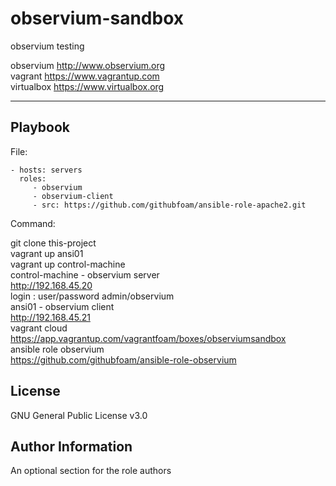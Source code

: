 observium-sandbox
=========
observium testing

observium  http://www.observium.org  
vagrant https://www.vagrantup.com  
virtualbox https://www.virtualbox.org

----------------

Playbook
----------------


File:

    - hosts: servers
      roles:
         - observium
         - observium-client
         - src: https://github.com/githubfoam/ansible-role-apache2.git

Command:

git clone this-project  
vagrant up ansi01  
vagrant up control-machine  
control-machine - observium server  
http://192.168.45.20  
login : user/password admin/observium  
ansi01 - observium client  
http://192.168.45.21  
vagrant cloud  
https://app.vagrantup.com/vagrantfoam/boxes/observiumsandbox  
ansible role observium  
https://github.com/githubfoam/ansible-role-observium    


License
-------

GNU General Public License v3.0

Author Information
------------------

An optional section for the role authors
